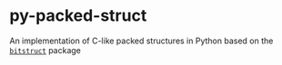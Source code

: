 # py-packed-struct
An implementation of C-like packed structures in Python based on the [`bitstruct`](https://bitstruct.readthedocs.io/en/latest/index.html) package 
